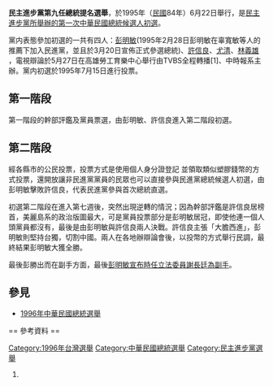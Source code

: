 **民主進步黨第九任總統提名選舉**，於1995年（[民國](../Page/民國紀年.md "wikilink")84年）6月22日舉行，是[民主進步黨所舉辦的第一次](../Page/民主進步黨.md "wikilink")[中華民國總統候選人](../Page/中華民國總統.md "wikilink")[初選](../Page/初選.md "wikilink")。

黨内表態參加初選的一共有四人：[彭明敏](../Page/彭明敏.md "wikilink")(1995年2月28日彭明敏在辜寬敏等人的推薦下加入民進黨，並且於3月20日宣佈正式參選總統)、[許信良](../Page/許信良.md "wikilink")、[尤清](../Page/尤清.md "wikilink")、[林義雄](../Page/林義雄.md "wikilink")
，電視辯論於5月27日在高雄勞工育樂中心舉行由TVBS全程轉播\[1\]、中時報系主辦。黨内初選於1995年7月15日進行投票。

## 第一階段

第一階段的幹部評鑑及黨員票選，由彭明敏、許信良進入第二階段初選。

## 第二階段

經各縣市的公民投票，投票方式是使用個人身分證登記
並領取類似塑膠錢幣的方式投票，還開放讓非民進黨黨員的民眾也可以直接參與民進黨總統候選人初選，由彭明敏擊敗許信良，代表民進黨參與首次總統直選。

初選第二階段在進入第七週後，突然出現逆轉的情況；因為幹部評鑑是許信良居榜首，美麗島系的政治版圖最大，可是黨員投票部分是彭明敏居冠，即使他連一個人頭黨員都沒有，最後是由彭明敏與許信良兩人決戰。許信良主張「大膽西進」，彭明敏則堅持台獨，切割中國。兩人在各地辦辯論會後，以投幣的方式舉行民調，最終結果彭明敏大獲全勝。

最後彭勝出而在副手方面，最後[彭明敏宣布時任](../Page/彭明敏.md "wikilink")[立法委員](https://zh.wikipedia.org/wiki/立法委員 "wikilink")[謝長廷為副手](../Page/謝長廷.md "wikilink")。

## 參見

  - [1996年中華民國總統選舉](https://zh.wikipedia.org/wiki/1996年中華民國總統選舉 "wikilink")


\== 參考資料 ==

<references />

[Category:1996年台灣選舉](https://zh.wikipedia.org/wiki/Category:1996年台灣選舉 "wikilink")
[Category:中華民國總統選舉](https://zh.wikipedia.org/wiki/Category:中華民國總統選舉 "wikilink")
[Category:民主進步黨選舉](https://zh.wikipedia.org/wiki/Category:民主進步黨選舉 "wikilink")

1.